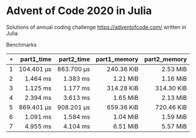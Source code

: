 # Advent of Code 2020 in Julia

Solutions of annual coding challenge https://adventofcode.com/ written in Julia.

Benchmarks

|   ∘ | part1_time | part2_time | part1_memory | part2_memory |   
| ---:| ----------:| ----------:| ------------:| ------------:|   
|   1 | 104.401 μs | 863.700 μs |   240.36 KiB |     2.53 MiB |   
|   2 |   1.464 ms |   1.383 ms |     1.21 MiB |     1.16 MiB |   
|   3 |   1.125 ms |   1.177 ms |   314.28 KiB |   314.30 KiB |   
|   4 |   2.394 ms |   3.613 ms |     1.65 MiB |     2.13 MiB |   
|   5 | 869.401 μs | 908.201 μs |   659.36 KiB |   720.46 KiB |   
|   6 |   1.091 ms |   1.584 ms |     1.04 MiB |     1.59 MiB |   
|   7 |   4.955 ms |   4.104 ms |     6.51 MiB |     5.57 MiB |  
